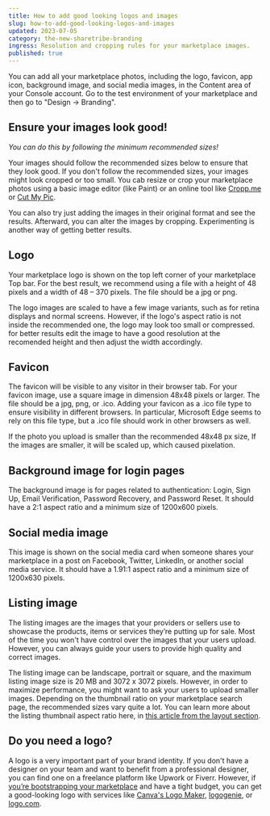 ```yaml
---
title: How to add good looking logos and images
slug: how-to-add-good-looking-logos-and-images
updated: 2023-07-05
category: the-new-sharetribe-branding
ingress: Resolution and cropping rules for your marketplace images.
published: true
---
```


You can add all your marketplace photos, including the logo, favicon,
app icon, background image, and social media images, in the Content area
of your Console account. Go to the test environment of your marketplace
and then go to "Design → Branding".

## Ensure your images look good!

_You can do this by following the minimum recommended sizes!_

Your images should follow the recommended sizes below to ensure that
they look good. If you don't follow the recommended sizes, your images
might look cropped or too small. You cab resize or crop your marketplace
photos using a basic image editor (like Paint) or an online tool like
[Cropp.me](http://cropp.me/) or [Cut My Pic](http://www.cutmypic.com/).

You can also try just adding the images in their original format and see
the results. Afterward, you can alter the images by cropping.
Experimenting is another way of getting better results.

## Logo

Your marketplace logo is shown on the top left corner of your
marketplace Top bar. For the best result, we recommend using a file with
a height of 48 pixels and a width of 48 – 370 pixels. The file should be
a jpg or png.

The logo images are scaled to have a few image variants, such as for
retina displays and normal screens. However, if the logo's aspect ratio
is not inside the recommended one, the logo may look too small or
compressed. for better results edit the image to have a good resolution
at the recomended height and then adjust the width accordingly.

## Favicon

The favicon will be visible to any visitor in their browser tab. For
your favicon image, use a square image in dimension 48x48 pixels or
larger. The file should be a jpg, png, or .ico. Adding your favicon as a
.ico file type to ensure visibility in different browsers. In
particular, Microsoft Edge seems to rely on this file type, but a .ico
file should work in other browsers as well.

If the photo you upload is smaller than the recommended 48x48 px size,
If the images are smaller, it will be scaled up, which caused
pixelation.

## Background image for login pages

The background image is for pages related to authentication: Login, Sign
Up, Email Verification, Password Recovery, and Password Reset. It should
have a 2:1 aspect ratio and a minimum size of 1200x600 pixels.

## Social media image

This image is shown on the social media card when someone shares your
marketplace in a post on Facebook, Twitter, LinkedIn, or another social
media service. It should have a 1.91:1 aspect ratio and a minimum size
of 1200x630 pixels.

## Listing image

The listing images are the images that your providers or sellers use to
showcase the products, items or services they’re putting up for sale.
Most of the time you won't have control over the images that your users
upload. However, you can always guide your users to provide high quality
and correct images.

The listing image can be landscape, portrait or square, and the maximum
listing image size is 20 MB and 3072 x 3072 pixels. However, in order to
maximize performance, you might want to ask your users to upload smaller
images. Depending on the thumbnail ratio on your marketplace search
page, the recommended sizes vary quite a lot. You can learn more about
the listing thumbnail aspect ratio here, in
[this article from the layout section](https://www.sharetribe.com/docs/the-new-sharetribe/listing-thumbnail-aspect-ratio/).

## Do you need a logo?

A logo is a very important part of your brand identity. If you don't
have a designer on your team and want to benefit from a professional
designer, you can find one on a freelance platform like Upwork or
Fiverr. However, if
[you’re bootstrapping your marketplace](https://www.sharetribe.com/academy/marketplace-funding/bootstrapping/)
and have a tight budget, you can get a good-looking logo with services
like [Canva's Logo Maker](https://www.canva.com/logos/),
[logogenie](https://www.logogenie.net/), or
[logo.com](https://logo.com/).
